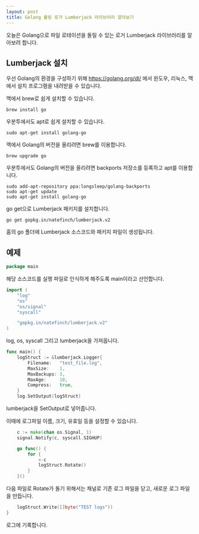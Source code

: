 ```yaml
---
layout: post
title: Golang 롤링 로거 Lumberjack 라이브러리 알아보기
---
```


오늘은 Golang으로 파일 로테이션을 돌릴 수 있는 로거 Lumberjack 라이브러리를 알아보려 합니다.

## Lumberjack 설치

우선 Golang의 환경을 구성하기 위해 https://golang.org/dl/ 에서 윈도우, 리눅스, 맥에서 설치 프로그램을 내려받을 수 있습니다.

맥에서 brew로 쉽게 설치할 수 있습니다.

```
brew install go
```

우분투에서도 apt로 쉽게 설치할 수 있습니다.

```
sudo apt-get install golang-go
```

맥에서 Golang의 버전을 올리려면 brew를 이용합니다.

```
brew upgrade go
```

우분투에서도 Golang의 버전을 올리려면 backports 저장소를 등록하고 apt를 이용합니다.

```
sudo add-apt-repository ppa:longsleep/golang-backports
sudo apt-get update
sudo apt-get install golang-go
```

go get으로 Lumberjack 패키지를 설치합니다.

```
go get gopkg.in/natefinch/lumberjack.v2
```

홈의 go 폴더에 Lumberjack 소스코드와 패키지 파일이 생성됩니다.

## 예제

```go
package main
```

해당 소스코드를 실행 파일로 인식하게 해주도록 main이라고 선언합니다.

```go
import (
	"log"
	"os"
	"os/signal"
	"syscall"

	"gopkg.in/natefinch/lumberjack.v2"
)
```

log, os, syscall 그리고 lumberjack을 가져옵니다.

```go
func main() {
	logStruct := &lumberjack.Logger{
		Filename:   "test_file.log",
		MaxSize:    1,
		MaxBackups: 3,
		MaxAge:     10,
		Compress:   true,
	}
	log.SetOutput(logStruct)
```

lumberjack을 SetOutput로 넣어줍니다.

이때에 로그파일 이름, 크기, 유효일 등을 설정할 수 있습니다.

```go
	c := make(chan os.Signal, 1)
	signal.Notify(c, syscall.SIGHUP)

	go func() {
		for {
			<-c
			logStruct.Rotate()
		}
	}()
```

다음 파일로 Rotate가 돌기 위해서는 채널로 기존 로그 파일을 닫고, 새로운 로그 파일을 만듭니다.

```go
	logStruct.Write([]byte("TEST logs"))
}
```

로그에 기록합니다.